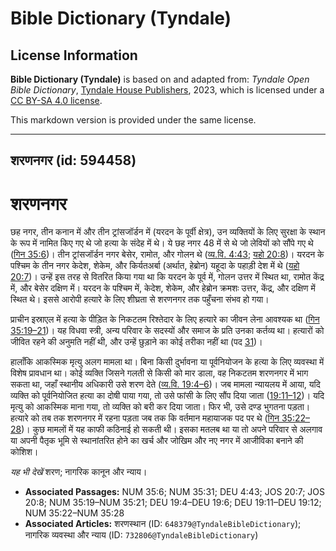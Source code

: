 # Bible Dictionary (Tyndale)

## License Information

**Bible Dictionary (Tyndale)** is based on and adapted from: _Tyndale Open Bible Dictionary_, [Tyndale House Publishers](https://tyndaleopenresources.com/), 2023, which is licensed under a [CC BY-SA 4.0 license](https://creativecommons.org/licenses/by-sa/4.0/legalcode.en).

This markdown version is provided under the same license.



--------------------------------

## शरणनगर (id: 594458)

शरणनगर
======

छह नगर, तीन कनान में और तीन ट्रांसजॉर्डन में (यरदन के पूर्वी क्षेत्र), उन व्यक्तियों के लिए सुरक्षा के स्थान के रूप में नामित किए गए थे जो हत्या के संदेह में थे। ये छह नगर 48 में से थे जो लेवियों को सौंपे गए थे ([गिन 35:6](https://ref.ly/Num35:6))। तीन ट्रांसजॉर्डन नगर बेसेर, रामोत, और गोलन थे ([व्य.वि. 4:43](https://ref.ly/Deut4:43); [यहो 20:8](https://ref.ly/Josh20:8))। यरदन के पश्चिम के तीन नगर केदेश, शेकेम, और किर्यतअर्बा (अर्थात, हेब्रोन) यहूदा के पहाड़ी देश में थे ([यहो 20:7](https://ref.ly/Josh20:7))। उन्हें इस तरह से वितरित किया गया था कि यरदन के पूर्व में, गोलन उत्तर में स्थित था, रामोत केंद्र में, और बेसेर दक्षिण में। यरदन के पश्चिम में, केदेश, शेकेम, और हेब्रोन क्रमशः उत्तर, केंद्र, और दक्षिण में स्थित थे। इससे आरोपी हत्यारे के लिए शीघ्रता से शरणनगर तक पहुँचना संभव हो गया।

प्राचीन इस्राएल में हत्या के पीड़ित के निकटतम रिश्तेदार के लिए हत्यारे का जीवन लेना आवश्यक था ([गिन 35:19–21](https://ref.ly/Num35:19-Num35:21))। यह विधवा स्त्री, अन्य परिवार के सदस्यों और समाज के प्रति उनका कर्तव्य था। हत्यारों को जीवित रहने की अनुमति नहीं थी, और उन्हें छुड़ाने का कोई तरीका नहीं था (पद [31](https://ref.ly/Num35:31))।

हालाँकि आकस्मिक मृत्यु अलग मामला था। बिना किसी दुर्भावना या पूर्वनियोजन के हत्या के लिए व्यवस्था में विशेष प्रावधान था। कोई व्यक्ति जिसने गलती से किसी को मार डाला, वह निकटतम शरणनगर में भाग सकता था, जहाँ स्थानीय अधिकारी उसे शरण देते ([व्य.वि. 19:4–6](https://ref.ly/Deut19:4-Deut19:6))। जब मामला न्यायलय में आया, यदि व्यक्ति को पूर्वनियोजित हत्या का दोषी पाया गया, तो उसे फांसी के लिए सौंप दिया जाता ([19:11–12](https://ref.ly/Deut19:11-Deut19:12))। यदि मृत्यु को आकस्मिक माना गया, तो व्यक्ति को बरी कर दिया जाता। फिर भी, उसे दण्ड भुगतना पड़ता। हत्यारे को तब तक शरणनगर में रहना पड़ता जब तक कि वर्तमान महायाजक पद पर थे ([गिन 35:22–28](https://ref.ly/Num35:22-Num35:28))। कुछ मामलों में यह काफी कठिनाई हो सकती थी। इसका मतलब था या तो अपने परिवार से अलगाव या अपनी पैतृक भूमि से स्थानांतरित होने का खर्च और जोखिम और नए नगर में आजीविका बनाने की कोशिश।

*यह भी देखें* शरण; नागरिक कानून और न्याय।

* **Associated Passages:** NUM 35:6; NUM 35:31; DEU 4:43; JOS 20:7; JOS 20:8; NUM 35:19–NUM 35:21; DEU 19:4–DEU 19:6; DEU 19:11–DEU 19:12; NUM 35:22–NUM 35:28
* **Associated Articles:** शरणस्थान (ID: `648379@TyndaleBibleDictionary`); नागरिक व्यवस्था और न्याय (ID: `732806@TyndaleBibleDictionary`)

